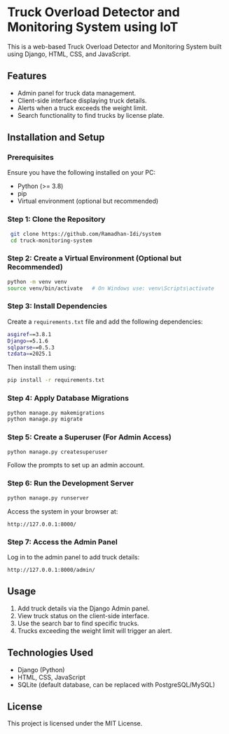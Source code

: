 # Truck Overload Detector and Monitoring System using IoT

This is a web-based Truck Overload Detector and Monitoring System built using Django, HTML, CSS, and JavaScript.

## Features
- Admin panel for truck data management.
- Client-side interface displaying truck details.
- Alerts when a truck exceeds the weight limit.
- Search functionality to find trucks by license plate.

## Installation and Setup

### Prerequisites
Ensure you have the following installed on your PC:
- Python (>= 3.8)
- pip
- Virtual environment (optional but recommended)

### Step 1: Clone the Repository
```sh
 git clone https://github.com/Ramadhan-Idi/system
 cd truck-monitoring-system
```

### Step 2: Create a Virtual Environment (Optional but Recommended)
```sh
python -m venv venv
source venv/bin/activate   # On Windows use: venv\Scripts\activate
```

### Step 3: Install Dependencies
Create a `requirements.txt` file and add the following dependencies:
```sh
asgiref==3.8.1
Django==5.1.6
sqlparse==0.5.3
tzdata==2025.1
```
Then install them using:
```sh
pip install -r requirements.txt
```

### Step 4: Apply Database Migrations
```sh
python manage.py makemigrations
python manage.py migrate
```

### Step 5: Create a Superuser (For Admin Access)
```sh
python manage.py createsuperuser
```
Follow the prompts to set up an admin account.

### Step 6: Run the Development Server
```sh
python manage.py runserver
```

Access the system in your browser at:
```
http://127.0.0.1:8000/
```

### Step 7: Access the Admin Panel
Log in to the admin panel to add truck details:
```
http://127.0.0.1:8000/admin/
```

## Usage
1. Add truck details via the Django Admin panel.
2. View truck status on the client-side interface.
3. Use the search bar to find specific trucks.
4. Trucks exceeding the weight limit will trigger an alert.

## Technologies Used
- Django (Python)
- HTML, CSS, JavaScript
- SQLite (default database, can be replaced with PostgreSQL/MySQL)

## License
This project is licensed under the MIT License.

